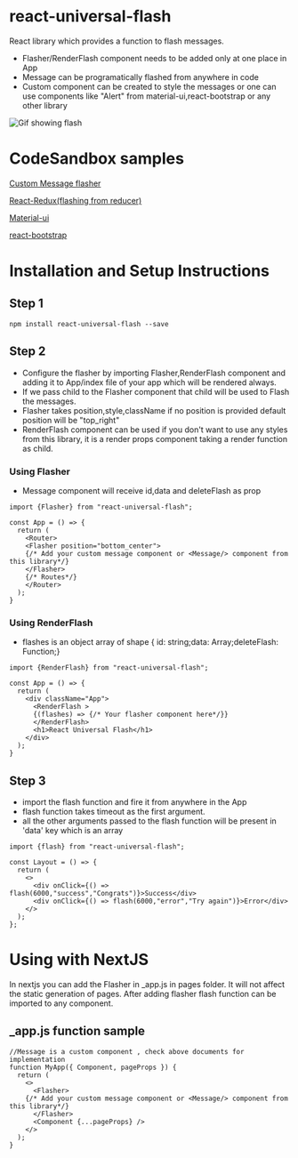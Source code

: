 # react-universal-flash

React library which provides a function to flash messages.

- Flasher/RenderFlash component needs to be added only at one place in App
- Message can be programatically flashed from anywhere in code
- Custom component can be created to style the messages or one can use components like "Alert" from material-ui,react-bootstrap or any other library

![Gif showing flash](https://media.giphy.com/media/Bbi2VFne29nY2N1dzt/giphy.gif)

# CodeSandbox samples

[Custom Message flasher](https://codesandbox.io/s/react-universal-flash-1-oyt1q6)

[React-Redux(flashing from reducer)](https://codesandbox.io/s/react-universal-flash-1-oyt1q6)

[Material-ui](https://codesandbox.io/s/react-universal-flash-material-ui-565761)

[react-bootstrap](https://codesandbox.io/s/react-universal-flash-react-bootstrap-qnncim)

# Installation and Setup Instructions

## Step 1

`npm install react-universal-flash --save`

## Step 2

- Configure the flasher by importing Flasher,RenderFlash component and adding it to App/index file of your app which will be rendered always.
- If we pass child to the Flasher component that child will be used to Flash the messages.
- Flasher takes position,style,className if no position is provided default position will be "top_right"
- RenderFlash component can be used if you don't want to use any styles from this library, it is a render props component taking a render function as child.

### Using Flasher

- Message component will receive id,data and deleteFlash as prop

```JSX
import {Flasher} from "react-universal-flash";

const App = () => {
  return (
    <Router>
    <Flasher position="bottom_center">
    {/* Add your custom message component or <Message/> component from this library*/}
    </Flasher>
    {/* Routes*/}
    </Router>
  );
}
```

### Using RenderFlash

- flashes is an object array of shape { id: string;data: Array;deleteFlash: Function;}

```JSX
import {RenderFlash} from "react-universal-flash";

const App = () => {
  return (
    <div className="App">
      <RenderFlash >
      {(flashes) => {/* Your flasher component here*/}}
      </RenderFlash>
      <h1>React Universal Flash</h1>
    </div>
  );
}
```

## Step 3

- import the flash function and fire it from anywhere in the App
- flash function takes timeout as the first argument.
- all the other arguments passed to the flash function will be present in 'data' key which is an array

```JSX
import {flash} from "react-universal-flash";

const Layout = () => {
  return (
    <>
      <div onClick={() => flash(6000,"success","Congrats")}>Success</div>
      <div onClick={() => flash(6000,"error","Try again")}>Error</div>
    </>
  );
};
```

# Using with NextJS

In nextjs you can add the Flasher in \_app.js in pages folder. It will not affect the static generation of pages. After adding flasher flash function can be imported to any component.

## \_app.js function sample

```JSX
//Message is a custom component , check above documents for implementation
function MyApp({ Component, pageProps }) {
  return (
    <>
      <Flasher>
    {/* Add your custom message component or <Message/> component from this library*/}
      </Flasher>
      <Component {...pageProps} />
    </>
  );
}

```
